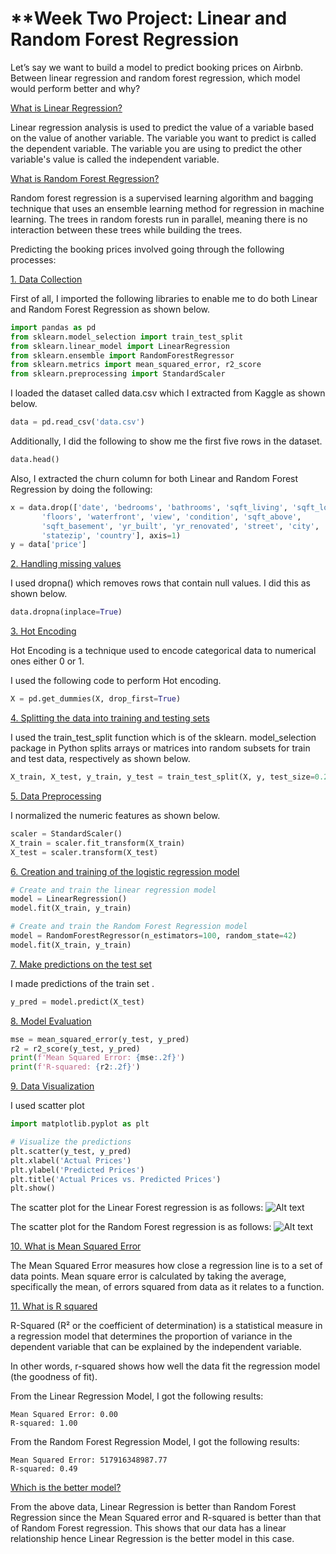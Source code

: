 # **Week Two Project: Linear and Random Forest Regression
Let’s say we want to build a model to predict booking prices on Airbnb. Between linear regression and random forest regression, which model would perform better and why?

<u>What is Linear Regression?</u>

Linear regression analysis is used to predict the value of a variable based on the value of another variable. The variable you want to predict is called the dependent variable. The variable you are using to predict the other variable's value is called the independent variable.

<u>What is Random Forest Regression?</u>

Random forest regression is a supervised learning algorithm and bagging technique that uses an ensemble learning method for regression in machine learning. The trees in random forests run in parallel, meaning there is no interaction between these trees while building the trees.

 Predicting the booking prices involved going through the following processes:

 <u>1. Data Collection</u>

First of all, I imported the following libraries to  enable me to do both Linear and Random Forest Regression as shown below.
```python
import pandas as pd
from sklearn.model_selection import train_test_split
from sklearn.linear_model import LinearRegression
from sklearn.ensemble import RandomForestRegressor
from sklearn.metrics import mean_squared_error, r2_score
from sklearn.preprocessing import StandardScaler
```

I loaded the dataset called data.csv which I extracted from Kaggle as shown below.
```python
data = pd.read_csv('data.csv')
```

Additionally, I did the following to show me the first five rows in the dataset.
```python
data.head()
```

Also, I extracted the churn column for both Linear and Random Forest Regression by doing the following:
```python
x = data.drop(['date', 'bedrooms', 'bathrooms', 'sqft_living', 'sqft_lot',
       'floors', 'waterfront', 'view', 'condition', 'sqft_above',
       'sqft_basement', 'yr_built', 'yr_renovated', 'street', 'city',
       'statezip', 'country'], axis=1)
y = data['price']
```

<u>2. Handling missing values</u>

I used dropna() which  removes rows that contain null values.
I did this as shown below.
```python
data.dropna(inplace=True)
```

<u>3. Hot Encoding</u>

Hot Encoding is a technique used to encode categorical data to numerical ones either 0 or 1.

I used the following code to perform Hot encoding.
```python
X = pd.get_dummies(X, drop_first=True)
```

<u>4. Splitting the data into training and testing sets</u>

I used the train_test_split function which is of the sklearn. model_selection package in Python splits arrays or matrices into random subsets for train and test data, respectively as shown below.
```python
X_train, X_test, y_train, y_test = train_test_split(X, y, test_size=0.2, random_state=42)
```

<u>5. Data Preprocessing</u>

I normalized the numeric features as shown below.
```python
scaler = StandardScaler()
X_train = scaler.fit_transform(X_train)
X_test = scaler.transform(X_test)
```

<u>6. Creation and training of the logistic regression model</u>

```python
# Create and train the linear regression model
model = LinearRegression()
model.fit(X_train, y_train)

# Create and train the Random Forest Regression model
model = RandomForestRegressor(n_estimators=100, random_state=42) 
model.fit(X_train, y_train)
```

<u>7. Make predictions on the test set</u>

I made predictions of the train set . 
```python
y_pred = model.predict(X_test) 
```

<u>8. Model Evaluation</u>

```python
mse = mean_squared_error(y_test, y_pred)
r2 = r2_score(y_test, y_pred)
print(f'Mean Squared Error: {mse:.2f}')
print(f'R-squared: {r2:.2f}')
```

<u>9. Data Visualization</u>

I used scatter plot 
```python
import matplotlib.pyplot as plt

# Visualize the predictions
plt.scatter(y_test, y_pred)
plt.xlabel('Actual Prices')
plt.ylabel('Predicted Prices')
plt.title('Actual Prices vs. Predicted Prices')
plt.show()
```

The scatter plot for the Linear Forest regression is as follows:
![Alt text](image.png)

The scatter plot for the Random Forest regression is as follows:
![Alt text](image-1.png)


<u>10. What is Mean Squared Error</u>

The Mean Squared Error measures how close a regression line is to a set of data points. Mean square error is calculated by taking the average, specifically the mean, of errors squared from data as it relates to a function.

<u>11. What is R squared</u>

R-Squared (R² or the coefficient of determination) is a statistical measure in a regression model that determines the proportion of variance in the dependent variable that can be explained by the independent variable.

In other words, r-squared shows how well the data fit the regression model (the goodness of fit).


From the Linear Regression Model, I got the following results:

```
Mean Squared Error: 0.00
R-squared: 1.00
```

From the Random Forest Regression Model, I got the following results:

```
Mean Squared Error: 517916348987.77
R-squared: 0.49
```


<u>Which is the better model?</u>

From the above data, Linear Regression is better than Random Forest Regression since the Mean Squared error and R-squared is better than that of Random Forest regression. This shows that our data has a linear relationship hence Linear Regression is the better model in this case.






